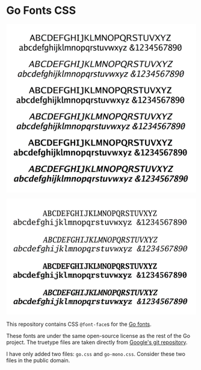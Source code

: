 # Go Fonts CSS

![Go Regular](go-regular.png)

![Go Mono](go-mono.png)

This repository contains CSS `@font-face`s for the
[Go fonts](https://blog.golang.org/go-fonts).

These fonts are under the same open-source license as the rest of the
Go project. The truetype files are taken directly from
[Google's git repository](https://go.googlesource.com/image).

I have only added two files: `go.css` and `go-mono.css`. Consider
these two files in the public domain.
